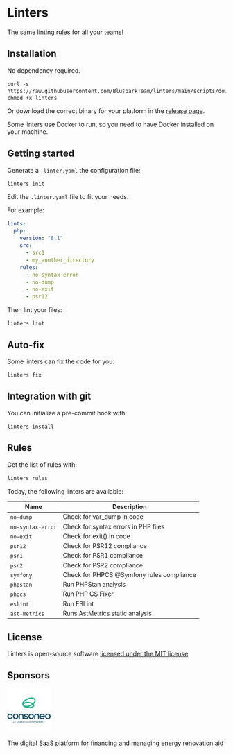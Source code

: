 # Linters

The same linting rules for all your teams!

## Installation

No dependency required.

```console
curl -s https://raw.githubusercontent.com/BlusparkTeam/linters/main/scripts/download.sh|bash
chmod +x linters
```

Or download the correct binary for your platform in the [release page](https://github.com/BlusparkTeam/linters/releases).


Some linters use Docker to run, so you need to have Docker installed on your machine.

## Getting started

Generate a `.linter.yaml` the configuration file:

```console
linters init
```

Edit the `.linter.yaml` file to fit your needs.

For example:

```yaml
lints:
  php:
    version: "8.1"
    src:
      - src1
      - my_another_directory
    rules:
      - no-syntax-error
      - no-dump
      - no-exit
      - psr12
```

Then lint your files:

```console
linters lint
```

## Auto-fix

Some linters can fix the code for you:

```console
linters fix
```

## Integration with git


You can initialize a pre-commit hook with:

```console
linters install
```

## Rules

Get the list of rules with:

```bash
linters rules
```

Today, the following linters are available:


| Name              | Description                               |
|-------------------|-------------------------------------------|
| `no-dump`         | Check for var_dump in code                |
| `no-syntax-error` | Check for syntax errors in PHP files      |
| `no-exit`         | Check for exit() in code                  |
| `psr12`           | Check for PSR12 compliance                |
| `psr1`            | Check for PSR1 compliance                 |
| `psr2`            | Check for PSR2 compliance                 |
| `symfony`         | Check for PHPCS @Symfony rules compliance |
| `phpstan`         | Run PHPStan analysis                      |
| `phpcs`           | Run PHP CS Fixer                          |
| `eslint`          | Run ESLint                                |
| `ast-metrics`     | Runs AstMetrics static analysis           |



## License

Linters is open-source software [licensed under the MIT license](LICENSE)

## Sponsors

![Consoneo logo](./docs/consoneo_logo.jpeg)

The digital SaaS platform for financing and managing energy renovation aid
